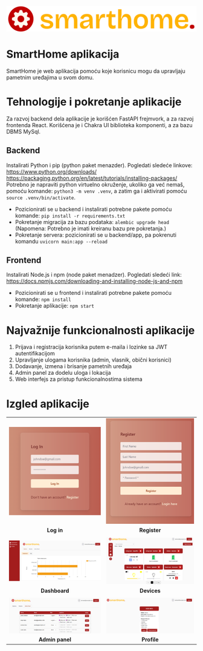 ![Logo](images/logo.png)
# SmartHome aplikacija
SmartHome je web aplikacija pomoću koje korisnicu mogu da upravljaju pametnim uređajima u svom domu.

# Tehnologije i pokretanje aplikacije

Za razvoj backend dela aplikacije je korišćen FastAPI frejmvork, a za razvoj frontenda React. Korišćena je i Chakra UI biblioteka komponenti, a za bazu DBMS MySql.

## Backend

Instalirati Python i pip (python paket menazder). Pogledati sledeće linkove: https://www.python.org/downloads/ https://packaging.python.org/en/latest/tutorials/installing-packages/
Potrebno je napraviti python virtuelno okruženje, ukoliko ga već nemaš, pomoću komande: ```python3 -m venv .venv```, a zatim ga i aktivirati pomoću ```source .venv/bin/activate```.
- Pozicionirati se u backend i instalirati potrebne pakete pomoću komande: ```pip install -r requirements.txt```
- Pokretanje migracija za bazu podataka: ```alembic upgrade head``` (Napomena: Potrebno je imati kreiranu bazu pre pokretanja.)
- Pokretanje servera: pozicionirati se u backend/app, pa pokrenuti komandu ```uvicorn main:app --reload```

## Frontend

Instalirati Node.js i npm (node paket menadzer). Pogledati sledeći link: https://docs.npmjs.com/downloading-and-installing-node-js-and-npm
- Pozicionirati se u frontend i instalirati potrebne pakete pomoću komande: ```npm install```
- Pokretanje aplikacije: ```npm start```

# Najvažnije funkcionalnosti aplikacije

1. Prijava i registracija korisnika putem e-maila i lozinke sa JWT autentifikacijom  
2. Upravljanje ulogama korisnika (admin, vlasnik, obični korisnici)  
3. Dodavanje, izmena i brisanje pametnih uređaja   
4. Admin panel za dodelu uloga i lokacija
5. Web interfejs za pristup funkcionalnostima sistema

# Izgled aplikacije

|    |    |
|:-------:|:-------:|
|<img src="/images/login.png" width="500">|<img src="/images/register.png" width="500">|
|**Log in**|**Register**|
|    |    |
|<img src="/images/dashboard.png" width="500">|<img src="/images/devices.png" width="500">|
|**Dashboard**|**Devices**|
|    |    |
|<img src="/images/admin.png" width="500">|<img src="/images/profile.png" width="500">|
|**Admin panel**|**Profile**|











